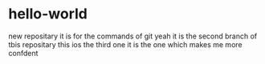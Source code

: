 # hello-world
new repositary
it is for the commands of git
yeah it is the second branch of tbis repositary
this ios the third one it is the one which makes me more confdent
